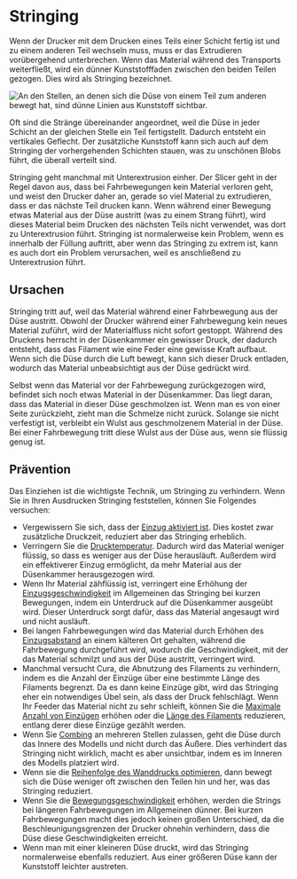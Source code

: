 Stringing
====
Wenn der Drucker mit dem Drucken eines Teils einer Schicht fertig ist und zu einem anderen Teil wechseln muss, muss er das Extrudieren vorübergehend unterbrechen. Wenn das Material während des Transports weiterfließt, wird ein dünner Kunststofffaden zwischen den beiden Teilen gezogen. Dies wird als Stringing bezeichnet.

![An den Stellen, an denen sich die Düse von einem Teil zum anderen bewegt hat, sind dünne Linien aus Kunststoff sichtbar.](../../../articles/images/stringing.jpg)

Oft sind die Stränge übereinander angeordnet, weil die Düse in jeder Schicht an der gleichen Stelle ein Teil fertigstellt. Dadurch entsteht ein vertikales Geflecht. Der zusätzliche Kunststoff kann sich auch auf dem Stringing der vorhergehenden Schichten stauen, was zu unschönen Blobs führt, die überall verteilt sind.

Stringing geht manchmal mit Unterextrusion einher. Der Slicer geht in der Regel davon aus, dass bei Fahrbewegungen kein Material verloren geht, und weist den Drucker daher an, gerade so viel Material zu extrudieren, dass er das nächste Teil drucken kann. Wenn während einer Bewegung etwas Material aus der Düse austritt (was zu einem Strang führt), wird dieses Material beim Drucken des nächsten Teils nicht verwendet, was dort zu Unterextrusion führt. Stringing ist normalerweise kein Problem, wenn es innerhalb der Füllung auftritt, aber wenn das Stringing zu extrem ist, kann es auch dort ein Problem verursachen, weil es anschließend zu Unterextrusion führt.

Ursachen
----
Stringing tritt auf, weil das Material während einer Fahrbewegung aus der Düse austritt. Obwohl der Drucker während einer Fahrbewegung kein neues Material zuführt, wird der Materialfluss nicht sofort gestoppt. Während des Druckens herrscht in der Düsenkammer ein gewisser Druck, der dadurch entsteht, dass das Filament wie eine Feder eine gewisse Kraft aufbaut. Wenn sich die Düse durch die Luft bewegt, kann sich dieser Druck entladen, wodurch das Material unbeabsichtigt aus der Düse gedrückt wird.

Selbst wenn das Material vor der Fahrbewegung zurückgezogen wird, befindet sich noch etwas Material in der Düsenkammer. Das liegt daran, dass das Material in dieser Düse geschmolzen ist. Wenn man es von einer Seite zurückzieht, zieht man die Schmelze nicht zurück. Solange sie nicht verfestigt ist, verbleibt ein Wulst aus geschmolzenem Material in der Düse. Bei einer Fahrbewegung tritt diese Wulst aus der Düse aus, wenn sie flüssig genug ist.

Prävention
----
Das Einziehen ist die wichtigste Technik, um Stringing zu verhindern. Wenn Sie in Ihren Ausdrucken Stringing feststellen, können Sie Folgendes versuchen:
* Vergewissern Sie sich, dass der [Einzug aktiviert ist](../travel/retraction_enable.md). Dies kostet zwar zusätzliche Druckzeit, reduziert aber das Stringing erheblich.
* Verringern Sie die [Drucktemperatur](../material/material_print_temperature.md). Dadurch wird das Material weniger flüssig, so dass es weniger aus der Düse herausläuft. Außerdem wird ein effektiverer Einzug ermöglicht, da mehr Material aus der Düsenkammer herausgezogen wird.
* Wenn Ihr Material zähflüssig ist, verringert eine Erhöhung der [Einzugsgeschwindigkeit](../travel/retraction_speed.md) im Allgemeinen das Stringing bei kurzen Bewegungen, indem ein Unterdruck auf die Düsenkammer ausgeübt wird. Dieser Unterdruck sorgt dafür, dass das Material angesaugt wird und nicht ausläuft.
* Bei langen Fahrbewegungen wird das Material durch Erhöhen des [Einzugsabstand](../travel/retraction_amount.md) an einem kälteren Ort gehalten, während die Fahrbewegung durchgeführt wird, wodurch die Geschwindigkeit, mit der das Material schmilzt und aus der Düse austritt, verringert wird.
* Manchmal versucht Cura, die Abnutzung des Filaments zu verhindern, indem es die Anzahl der Einzüge über eine bestimmte Länge des Filaments begrenzt. Da es dann keine Einzüge gibt, wird das Stringing eher ein notwendiges Übel sein, als dass der Druck fehlschlägt. Wenn Ihr Feeder das Material nicht zu sehr schleift, können Sie die [Maximale Anzahl von Einzügen](../travel/retraction_count_max.md) erhöhen oder die [Länge des Filaments](../travel/retraction_extrusion_window.md) reduzieren, entlang derer diese Einzüge gezählt werden.
* Wenn Sie [Combing](../travel/retraction_combing.md) an mehreren Stellen zulassen, geht die Düse durch das Innere des Modells und nicht durch das Äußere. Dies verhindert das Stringing nicht wirklich, macht es aber unsichtbar, indem es im Inneren des Modells platziert wird.
* Wenn sie die [Reihenfolge des Wanddrucks optimieren](../shell/optimize_wall_printing_order.md), dann bewegt sich die Düse weniger oft zwischen den Teilen hin und her, was das Stringing reduziert.
* Wenn Sie die [Bewegungsgeschwindigkeit](../speed/speed_travel.md) erhöhen, werden die Strings bei längeren Fahrbewegungen im Allgemeinen dünner. Bei kurzen Fahrbewegungen macht dies jedoch keinen großen Unterschied, da die Beschleunigungsgrenzen der Drucker ohnehin verhindern, dass die Düse diese Geschwindigkeiten erreicht.
* Wenn man mit einer kleineren Düse druckt, wird das Stringing normalerweise ebenfalls reduziert. Aus einer größeren Düse kann der Kunststoff leichter austreten.